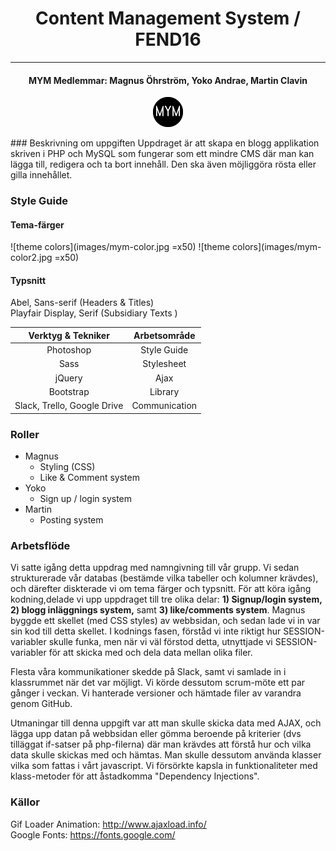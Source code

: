 <div align="center">
<h1>Content Management System / FEND16</h1>
<hr>
<h4>MYM Medlemmar: Magnus Öhrström, Yoko Andrae, Martin Clavin</h4>
</div>
<p align="center"><img src="images/favicon.png" alt="team logo"></p>
### Beskrivning om uppgiften
Uppdraget är att skapa en blogg applikation skriven i PHP och MySQL som fungerar som ett mindre CMS där man kan lägga till, redigera och ta bort innehåll. Den ska även möjliggöra rösta eller gilla innehållet.

### Style Guide
#### Tema-färger
![theme colors](images/mym-color.jpg =x50)
![theme colors](images/mym-color2.jpg =x50)

#### Typsnitt
Abel, Sans-serif (Headers & Titles)  
Playfair Display, Serif (Subsidiary Texts )

| Verktyg & Tekniker | Arbetsområde |
|:-----:|:-----:|
|Photoshop|Style Guide|
|Sass|Stylesheet|
|jQuery|Ajax|
|Bootstrap|Library|
|Slack, Trello, Google Drive|Communication|

### Roller
- Magnus
    - Styling (CSS)
    - Like & Comment system
 - Yoko
    - Sign up / login system
- Martin
    - Posting system

### Arbetsflöde
Vi satte igång detta uppdrag med namngivning till vår grupp. Vi sedan strukturerade vår databas (bestämde vilka tabeller och kolumner krävdes), och därefter diskterade vi om tema färger och typsnitt. För att köra igång kodning,delade vi upp uppdraget till tre olika delar: **1) Signup/login system, 2) blogg inläggnings system,** samt **3) like/comments system**. Magnus byggde ett skellet (med CSS styles) av webbsidan, och sedan lade vi in var sin kod till detta skellet. I kodnings fasen, förståd vi inte riktigt hur SESSION-variabler skulle funka, men när vi väl förstod detta, utnyttjade vi SESSION-variabler för att skicka med och dela data mellan olika filer.  
  
Flesta våra kommunikationer skedde på Slack, samt vi samlade in i klassrummet när det var möjligt. Vi körde dessutom scrum-möte ett par gånger i veckan. Vi hanterade versioner och hämtade filer av varandra genom GitHub.  
  
Utmaningar till denna uppgift var att man skulle skicka data med AJAX, och lägga upp datan på webbsidan eller gömma beroende på kriterier (dvs tilläggat if-satser på php-filerna) där man krävdes att förstå hur och vilka data skulle skickas med och hämtas. Man skulle dessutom använda klasser vilka som fattas i vårt javascript. Vi försörkte kapsla in funktionaliteter med klass-metoder för att åstadkomma "Dependency Injections".
  
### Källor
Gif Loader Animation: http://www.ajaxload.info/  
Google Fonts: https://fonts.google.com/